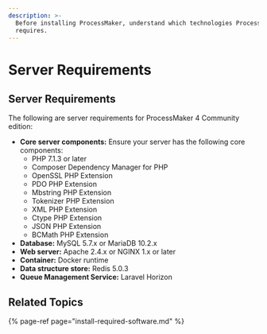 ```yaml
---
description: >-
  Before installing ProcessMaker, understand which technologies ProcessMaker
  requires.
---
```


# Server Requirements

## Server Requirements

The following are server requirements for ProcessMaker 4 Community edition:

* **Core server components:** Ensure your server has the following core components:
  * PHP 7.1.3 or later
  * Composer Dependency Manager for PHP
  * OpenSSL PHP Extension
  * PDO PHP Extension
  * Mbstring PHP Extension
  * Tokenizer PHP Extension
  * XML PHP Extension
  * Ctype PHP Extension
  * JSON PHP Extension
  * BCMath PHP Extension
* **Database:** MySQL 5.7.x or MariaDB 10.2.x
* **Web server:** Apache 2.4.x or NGINX 1.x or later
* **Container:** Docker runtime
* **Data structure store:** Redis 5.0.3
* **Queue Management Service:** Laravel Horizon

## Related Topics

{% page-ref page="install-required-software.md" %}

